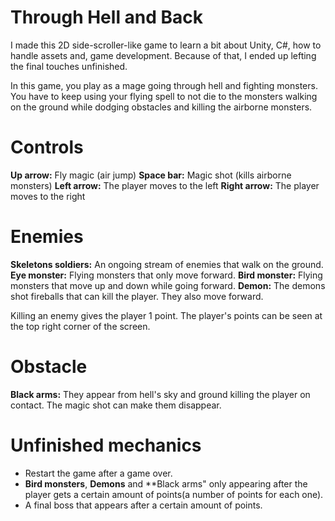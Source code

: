 # Through Hell and Back

I made this 2D side-scroller-like game to learn a bit about Unity, C#, how to handle assets and, game development. Because of that, I ended up lefting the final touches unfinished.

In this game, you play as a mage going through hell and fighting monsters. You have to keep using your flying spell to not die to the monsters walking on the ground while dodging obstacles and killing the airborne monsters.

# Controls

**Up arrow:** Fly magic (air jump)
**Space bar:** Magic shot (kills airborne monsters)
**Left arrow:** The player moves to the left
**Right arrow:** The player moves to the right

# Enemies

**Skeletons soldiers:** An ongoing stream of enemies that walk on the ground.
**Eye monster:** Flying monsters that only move forward.
**Bird monster:** Flying monsters that move up and down while going forward.
**Demon:** The demons shot fireballs that can kill the player. They also move forward.

Killing an enemy gives the player 1 point. The player's points can be seen at the top right corner of the screen.

# Obstacle

**Black arms:** They appear from hell's sky and ground killing the player on contact. The magic shot can make them disappear.

# Unfinished mechanics

- Restart the game after a game over.
- **Bird monsters**, **Demons** and **Black arms" only appearing after the player gets a certain amount of points(a number of points for each one).
- A final boss that appears after a certain amount of points.
